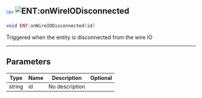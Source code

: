 ## ![server](../../.gitbook/assets/server.png) ![ENT](./readme/ent "mention"):onWireIODisconnected

```lua
void ENT:onWireIODisconnected(id)
```

Triggered when the entity is disconnected from the wire IO

------
## Parameters

| Type   | Name | Description | Optional |
| ------ | ---- | ----------- | -------: |
| string | id | No description |  |

